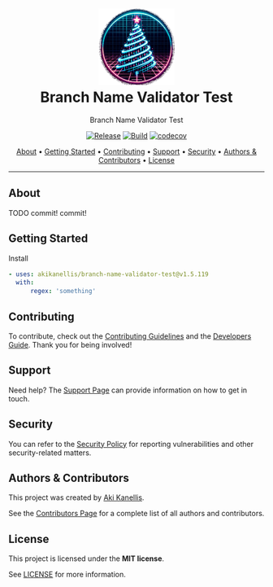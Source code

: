 <!-- markdownlint-disable MD041 -->

<div align="center">
<h1>
    <img src=docs/images/logo.png alt="Logo"><br>
    Branch Name Validator Test
</h1>

Branch Name Validator Test

[![Release](https://img.shields.io/github/v/release/akikanellis/branch-name-validator-test?style=flat-square)](https://github.com/akikanellis/branch-name-validator-test/releases)
[![Build](https://img.shields.io/github/actions/workflow/status/akikanellis/branch-name-validator-test/build-main.yml?style=flat-square)](https://github.com/akikanellis/branch-name-validator-test/actions/workflows/build-main.yml)
[![codecov](https://codecov.io/gh/akikanellis/branch-name-validator-test/branch/main/graph/badge.svg)](https://codecov.io/gh/akikanellis/branch-name-validator-test)

[About](#about)
•
[Getting Started](#getting-started)
•
[Contributing](#contributing)
•
[Support](#support)
•
[Security](#security)
•
[Authors & Contributors](#authors--contributors)
•
[License](#license)

</div>

---

## About

TODO commit! commit!

## Getting Started

Install

```yaml
- uses: akikanellis/branch-name-validator-test@v1.5.119
  with:
      regex: 'something'
```

## Contributing

To contribute, check out the [Contributing Guidelines](docs/CONTRIBUTING.md) and
the [Developers Guide](docs/DEVELOPERS_GUIDE.md). Thank you for being involved!

## Support

Need help? The [Support Page](docs/SUPPORT.md) can provide information on how to
get in touch.

## Security

You can refer to the [Security Policy](docs/SECURITY.md) for reporting
vulnerabilities and other security-related matters.

## Authors & Contributors

This project was created by [Aki Kanellis](https://github.com/akikanellis).

See
the [Contributors Page](https://github.com/akikanellis/branch-name-validator-test/contributors)
for a complete list of all authors and contributors.

## License

This project is licensed under the **MIT license**.

See [LICENSE](LICENSE.txt) for more information.

